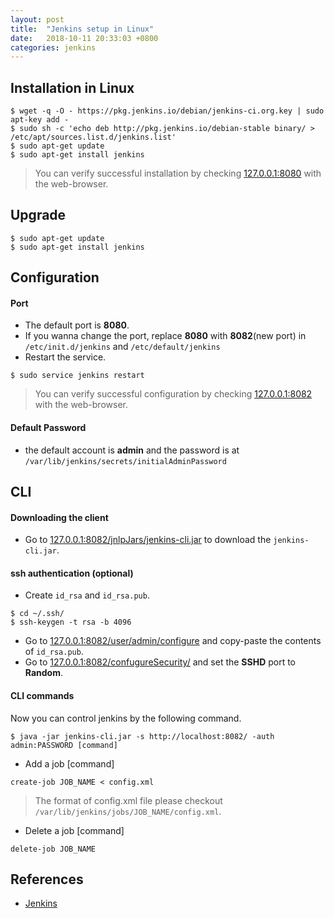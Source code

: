 ```yaml
---
layout: post
title:  "Jenkins setup in Linux"
date:   2018-10-11 20:33:03 +0800
categories: jenkins 
---
```

## Installation in Linux
```
$ wget -q -O - https://pkg.jenkins.io/debian/jenkins-ci.org.key | sudo apt-key add -
$ sudo sh -c 'echo deb http://pkg.jenkins.io/debian-stable binary/ > /etc/apt/sources.list.d/jenkins.list'
$ sudo apt-get update
$ sudo apt-get install jenkins
```
> You can verify successful installation by checking [127.0.0.1:8080]() with the web-browser.

## Upgrade
```
$ sudo apt-get update
$ sudo apt-get install jenkins
```
## Configuration
#### Port
- The default port is __8080__.
- If you wanna change the port, replace __8080__ with  __8082__(new port) in `/etc/init.d/jenkins` and `/etc/default/jenkins` 
- Restart the service.

```
$ sudo service jenkins restart
```
> You can verify successful configuration by checking [127.0.0.1:8082]() with the web-browser.

#### Default Password
- the default account is __admin__ and the password is at `/var/lib/jenkins/secrets/initialAdminPassword`

## CLI
#### Downloading the client
- Go to [127.0.0.1:8082/jnlpJars/jenkins-cli.jar]() to download the `jenkins-cli.jar`.

#### ssh authentication (optional)
- Create `id_rsa` and `id_rsa.pub`.

```
$ cd ~/.ssh/
$ ssh-keygen -t rsa -b 4096
```
- Go to [127.0.0.1:8082/user/admin/configure]() and copy-paste the contents of `id_rsa.pub`.
- Go to [127.0.0.1:8082/confugureSecurity/]() and set the __SSHD__ port to __Random__.


#### CLI commands
Now you can control jenkins by the following command.
```
$ java -jar jenkins-cli.jar -s http://localhost:8082/ -auth admin:PASSWORD [command]
```
- Add a job [command]

```
create-job JOB_NAME < config.xml
```
> The format of config.xml file please checkout `/var/lib/jenkins/jobs/JOB_NAME/config.xml`.

- Delete a job [command]

```
delete-job JOB_NAME 
```

## References
- [Jenkins](https://jenkins.io/)